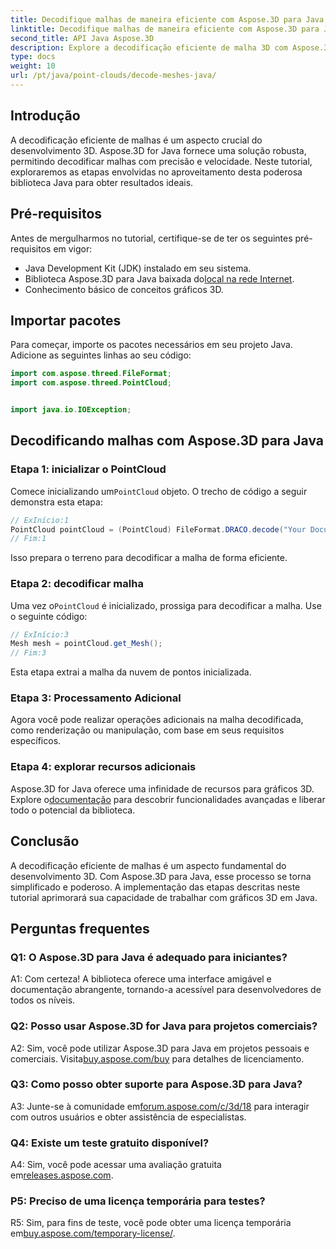 ```yaml
---
title: Decodifique malhas de maneira eficiente com Aspose.3D para Java
linktitle: Decodifique malhas de maneira eficiente com Aspose.3D para Java
second_title: API Java Aspose.3D
description: Explore a decodificação eficiente de malha 3D com Aspose.3D para Java. Tutorial passo a passo para desenvolvedores.
type: docs
weight: 10
url: /pt/java/point-clouds/decode-meshes-java/
---
```

## Introdução

A decodificação eficiente de malhas é um aspecto crucial do desenvolvimento 3D. Aspose.3D for Java fornece uma solução robusta, permitindo decodificar malhas com precisão e velocidade. Neste tutorial, exploraremos as etapas envolvidas no aproveitamento desta poderosa biblioteca Java para obter resultados ideais.

## Pré-requisitos

Antes de mergulharmos no tutorial, certifique-se de ter os seguintes pré-requisitos em vigor:

- Java Development Kit (JDK) instalado em seu sistema.
-  Biblioteca Aspose.3D para Java baixada do[local na rede Internet](https://releases.aspose.com/3d/java/).
- Conhecimento básico de conceitos gráficos 3D.

## Importar pacotes

Para começar, importe os pacotes necessários em seu projeto Java. Adicione as seguintes linhas ao seu código:

```java
import com.aspose.threed.FileFormat;
import com.aspose.threed.PointCloud;


import java.io.IOException;
```

## Decodificando malhas com Aspose.3D para Java

### Etapa 1: inicializar o PointCloud

 Comece inicializando um`PointCloud` objeto. O trecho de código a seguir demonstra esta etapa:

```java
// ExInício:1
PointCloud pointCloud = (PointCloud) FileFormat.DRACO.decode("Your Document Directory" + "point_cloud_no_qp.drc");
// Fim:1
```

Isso prepara o terreno para decodificar a malha de forma eficiente.

### Etapa 2: decodificar malha

 Uma vez o`PointCloud` é inicializado, prossiga para decodificar a malha. Use o seguinte código:

```java
// ExInício:3
Mesh mesh = pointCloud.get_Mesh();
// Fim:3
```

Esta etapa extrai a malha da nuvem de pontos inicializada.

### Etapa 3: Processamento Adicional

Agora você pode realizar operações adicionais na malha decodificada, como renderização ou manipulação, com base em seus requisitos específicos.

### Etapa 4: explorar recursos adicionais

 Aspose.3D for Java oferece uma infinidade de recursos para gráficos 3D. Explore o[documentação](https://reference.aspose.com/3d/java/) para descobrir funcionalidades avançadas e liberar todo o potencial da biblioteca.

## Conclusão

A decodificação eficiente de malhas é um aspecto fundamental do desenvolvimento 3D. Com Aspose.3D para Java, esse processo se torna simplificado e poderoso. A implementação das etapas descritas neste tutorial aprimorará sua capacidade de trabalhar com gráficos 3D em Java.

## Perguntas frequentes

### Q1: O Aspose.3D para Java é adequado para iniciantes?

A1: Com certeza! A biblioteca oferece uma interface amigável e documentação abrangente, tornando-a acessível para desenvolvedores de todos os níveis.

### Q2: Posso usar Aspose.3D for Java para projetos comerciais?

 A2: Sim, você pode utilizar Aspose.3D para Java em projetos pessoais e comerciais. Visita[buy.aspose.com/buy](https://purchase.aspose.com/buy) para detalhes de licenciamento.

### Q3: Como posso obter suporte para Aspose.3D para Java?

 A3: Junte-se à comunidade em[forum.aspose.com/c/3d/18](https://forum.aspose.com/c/3d/18) para interagir com outros usuários e obter assistência de especialistas.

### Q4: Existe um teste gratuito disponível?

 A4: Sim, você pode acessar uma avaliação gratuita em[releases.aspose.com](https://releases.aspose.com/).

### P5: Preciso de uma licença temporária para testes?

 R5: Sim, para fins de teste, você pode obter uma licença temporária em[buy.aspose.com/temporary-license/](https://purchase.aspose.com/temporary-license/).

